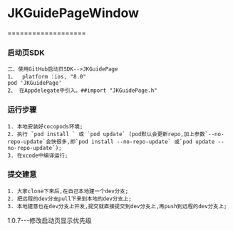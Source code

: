 # JKGuidePageWindow
===================

### 启动页SDK
```
二、使用GitHub启动页SDK-->JKGuidePage
1、  platform :ios, "8.0"
pod 'JKGuidePage'
2、 在Appdelegate中引入。##import "JKGuidePage.h"
```
### 运行步骤
```
1. 本地安装好cocopods环境;
2. 执行 `pod install ` 或 `pod update` (pod默认会更新repo,加上参数`--no-repo-update`会快很多,即`pod install --no-repo-update` 或`pod update --no-repo-update`);
3. 在xcode中编译运行;

```

### 提交建意
```
1. 大家clone下来后,在自己本地建一个dev分支;
2. 把远程的dev分支pull下来到本地的dev分支上;
3. 本地建意也在dev分支上开发,提交就直接提交到dev分支上,再push到远程的dev分支上;
```
1.0.7---修改启动页显示优先级
